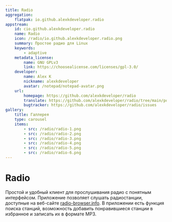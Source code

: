 ```yaml
---
title: Radio
aggregation:
    flatpak: io.github.alexkdeveloper.radio
appstream:
    id: cio.github.alexkdeveloper.radio
    name: Radio
    icon: /radio/io.github.alexkdeveloper.radio.png
    summary: Простое радио для Linux
    keywords:
        - adaptive
    metadata_license:
        name: GNU GPLv3
        link: https://choosealicense.com/licenses/gpl-3.0/
    developer:
        name: Alex K
        nickname: alexkdeveloper
        avatar: /notepad/notepad-avatar.png
    url:
        homepage: https://github.com/alexkdeveloper/radio
        translate: https://github.com/alexkdeveloper/radio/tree/main/po
        bugtracker: https://github.com/alexkdeveloper/radio/issues
gallery:
    title: Галлерея
    type: carousel
    items:
        - src: /radio/radio-1.png
        - src: /radio/radio-2.png
        - src: /radio/radio-3.png
        - src: /radio/radio-4.png
        - src: /radio/radio-5.png
        - src: /radio/radio-6.png
---
```


# Radio

Простой и удобный клиент для прослушивания радио с понятным интерфейсом. Приложение позволяет слушать радиостанции, доступные на веб-сайте [radio-browser.info](https://radio-browser.info/). В приложении есть функция поиска станций, возможность добавить понравившиеся станции в избранное и записать их в формате MP3.

<AGWGallery />

<!--@include: @apps/_parts/install/content-flatpak.md-->
